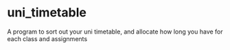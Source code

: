 # uni_timetable
A program to sort out your uni timetable, and allocate how long you have for each class and assignments
